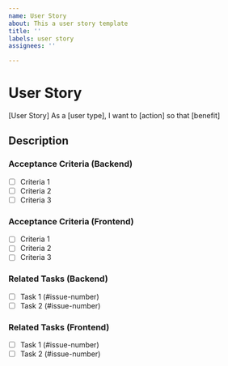 ```yaml
---
name: User Story
about: This a user story template
title: ''
labels: user story
assignees: ''

---
```


# User Story

[User Story] As a [user type], I want to [action] so that [benefit]

## Description
### Acceptance Criteria (Backend)
- [ ] Criteria 1
- [ ] Criteria 2
- [ ] Criteria 3

### Acceptance Criteria (Frontend)
- [ ] Criteria 1
- [ ] Criteria 2
- [ ] Criteria 3

### Related Tasks (Backend)
- [ ] Task 1 (#issue-number)
- [ ] Task 2 (#issue-number)

### Related Tasks (Frontend)
- [ ] Task 1 (#issue-number)
- [ ] Task 2 (#issue-number)
